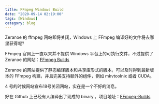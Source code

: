 ```yaml
---
title: FFmpeg Windows Build
date: "2020-09-14 02:19:00"
tags: [Windows]
category: blog
---
```

Zeranoe 的 ffmpeg 网站即将关闭，Windows 上 FFmpeg 编译好的文件将去哪里获得呢?

<!-- more -->

FFmpeg 官网上一直以来并不提供 Windows 平台上的可执行文件，不过提供了 Zeranoe 的网站：[FFmpeg Builds](https://ffmpeg.zeranoe.com/builds/)

Zeranoe 的网站提供了静态编译版本和共享库形式的版本，可以及时得到最新版本的 FFmpeg 构建，并且完美支持额外的组件，例如 mkvtoolnix 或者 CUDA。

4 号的时候网站宣布18号关闭网站，实在是一个不好的消息。

好在 Github 上已经有人编译出了现成的 binary ，项目地址：[FFmpeg-Builds](https://github.com/BtbN/FFmpeg-Builds/releases)
